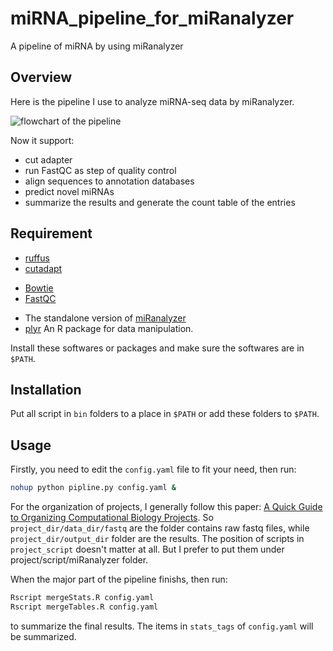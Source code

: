 miRNA_pipeline_for_miRanalyzer
==============================

A pipeline of miRNA by using miRanalyzer

## Overview

Here is the pipeline I use to analyze miRNA-seq data by miRanalyzer.

![flowchart of the pipeline](https://raw.githubusercontent.com/ny-shao/miRNA_pipeline_for_miRanalyzer/master/all_flowchart.png "flowchart of the pipeline")

Now it support:
+ cut adapter
+ run FastQC as step of quality control
+ align sequences to annotation databases
+ predict novel miRNAs
+ summarize the results and generate the count table of the entries

## Requirement

+ [ruffus](http://www.ruffus.org.uk/)
+ [cutadapt](https://code.google.com/p/cutadapt/)
* [Bowtie](http://bowtie-bio.sourceforge.net/index.shtml)
* [FastQC](http://www.bioinformatics.babraham.ac.uk/projects/fastqc/)
+ The standalone version of [miRanalyzer](http://bioinfo5.ugr.es/miRanalyzer/miRanalyzer.php)
+ [plyr](http://cran.r-project.org/web/packages/plyr/index.html) An R package for data manipulation.

Install these softwares or packages and make sure the softwares are in `$PATH`.

## Installation

Put all script in `bin` folders to a place in `$PATH` or add these folders to `$PATH`.

## Usage

Firstly, you need to edit the `config.yaml` file to fit your need, then run:

```bash
nohup python pipline.py config.yaml &
```

For the organization of projects, I generally follow this paper: [A Quick Guide to Organizing Computational Biology Projects](http://www.ploscompbiol.org/article/info%3Adoi%2F10.1371%2Fjournal.pcbi.1000424). So `project_dir/data_dir/fastq` are the folder contains raw fastq files, while `project_dir/output_dir` folder are the results. The position of scripts in `project_script` doesn't matter at all. But I prefer to put them under project/script/miRanalyzer folder.

When the major part of the pipeline finishs, then run:

```bash
Rscript mergeStats.R config.yaml
Rscript mergeTables.R config.yaml
```
to summarize the final results. The items in `stats_tags` of `config.yaml` will be summarized.